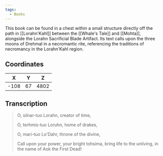 ```yaml
---
tags:
  - Books
---
```


This book can be found in a chest within a small structure directly off the path in [[Lorahn'Kahl]] between the [[Whale's Tale]] and [[Mohta]], alongside the Lorahn Sacrificial Blade Artifact. Its text calls upon the three moons of Drehmal in a necromantic rite, referencing the traditions of necromancy in the Lorahn'Kahl region.

## Coordinates
| **X** | **Y** | **Z** |
| :---: | :---: | :---: |
| -108  |  67   | 4802  |

## Transcription
> O, silnar-tuo Lorahn, creator of time,
>
> O, terhmis-tuo Loruhn, home of drakes,
>
> O, mari-tuo Lo'Dahr, throne of the divine,
>
> Call upon your power, your bright tohsima, bring life to the unliving, in the name of Aok the First Dead!
